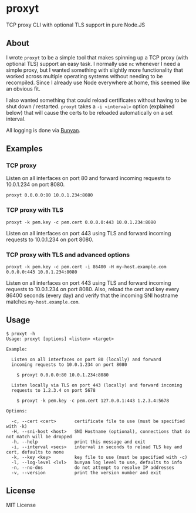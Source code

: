 proxyt
======

TCP proxy CLI with optional TLS support in pure Node.JS

About
-----

I wrote `proxyt` to be a simple tool that makes spinning up a TCP proxy (with
optional TLS) support an easy task.  I normally use `nc` whenever I need a
simple proxy, but I wanted something with slightly more functionality that
worked across multiple operating systems without needing to be recompiled.
Since I already use Node everywhere at home, this seemed like an obvious fit.

I also wanted something that could reload certificates without having to be
shut down / restarted.  `proxyt` takes a `-i <interval>` option (explained
below) that will cause the certs to be reloaded automatically on a set
interval.

All logging is done via [Bunyan](https://github.com/trentm/node-bunyan).

Examples
--------

### TCP proxy

Listen on all interfaces on port 80 and forward incoming requests to 10.0.1.234
on port 8080.

    proxyt 0.0.0.0:80 10.0.1.234:8080

### TCP proxy with TLS

    proxyt -k pem.key -c pem.cert 0.0.0.0:443 10.0.1.234:8080

Listen on all interfaces on port 443 using TLS and forward incoming requests to
10.0.1.234 on port 8080.

### TCP proxy with TLS and advanced options

    proxyt -k pem.key -c pem.cert -i 86400 -H my-host.example.com 0.0.0.0:443 10.0.1.234:8080

Listen on all interfaces on port 443 using TLS and forward incoming requests to
10.0.1.234 on port 8080.  Also, reload the cert and key every 86400 seconds
(every day) and verify that the incoming SNI hostname matches `my-host.example.com`.

Usage
-----

    $ proxyt -h
    Usage: proxyt [options] <listen> <target>

    Example:

      Listen on all interfaces on port 80 (locally) and forward
      incoming requests to 10.0.1.234 on port 8080

        $ proxyt 0.0.0.0:80 10.0.1.234:8080

      Listen locally via TLS on port 443 (locally) and forward incoming
      requests to 1.2.3.4 on port 5678

        $ proxyt -k pem.key -c pem.cert 127.0.0.1:443 1.2.3.4:5678

    Options:

      -c, --cert <cert>       certificate file to use (must be specified with -k)
      -H, --sni-host <host>   SNI Hostname (optional), connections that do not match will be dropped
      -h, --help              print this message and exit
      -i, --interval <secs>   interval in seconds to reload TLS key and cert, defaults to none
      -k, --key <key>         key file to use (must be specified with -c)
      -l, --log-level <lvl>   bunyan log level to use, defaults to info
      -n, --no-dns            do not attempt to resolve IP addresses
      -v, --version           print the version number and exit

License
-------

MIT License
